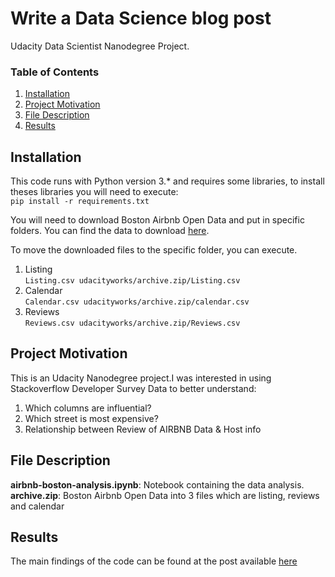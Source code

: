 # Write a Data Science blog post
Udacity Data Scientist Nanodegree Project.

### Table of Contents

1. [Installation](#installation)
2. [Project Motivation](#motivation)
3. [File Description](#files)
4. [Results](#results)

## Installation <a name="installation"></a>

This code runs with Python version 3.* and requires some libraries, to install theses libraries you will need to execute: </br>
` pip install -r requirements.txt `

You will need to download Boston Airbnb Open Data and put in specific folders. You can find the data to download [here](https://www.kaggle.com/datasets/airbnb/boston/code?datasetId=395&sortBy=voteCount). </br>

To move the downloaded files to the specific folder, you can execute. </br>

1. Listing </br>
` Listing.csv udacityworks/archive.zip/Listing.csv `</br>
2. Calendar </br>
`Calendar.csv udacityworks/archive.zip/calendar.csv `</br>
3. Reviews </br>
`Reviews.csv udacityworks/archive.zip/Reviews.csv `</br>

## Project Motivation <a name="motivation"></a>

This is an Udacity Nanodegree project.I was interested in using Stackoverflow Developer Survey Data to better understand:</br>
1. Which columns are influential? </br>
2. Which street is most expensive? </br>
3. Relationship between Review of AIRBNB Data & Host info </br>

## File Description <a name="files"></a>

**airbnb-boston-analysis.ipynb**: Notebook containing the data analysis. </br>
**archive.zip**: Boston Airbnb Open Data into 3 files which are listing, reviews and calendar </br>

## Results <a name="results"></a>
The main findings of the code can be found at the post available [here](https://medium.com/@arslnbatu/predicting-airbnb-prices-using-classification-methods-59fa4cda0e44)
